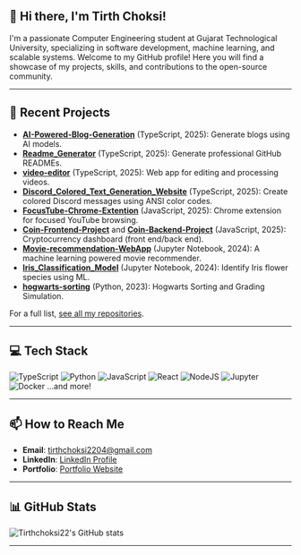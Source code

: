 ## 👋 Hi there, I'm Tirth Choksi!

I'm a passionate Computer Engineering student at Gujarat Technological University, specializing in software development, machine learning, and scalable systems. Welcome to my GitHub profile! Here you will find a showcase of my projects, skills, and contributions to the open-source community.

---

## 🚀 Recent Projects

- **[AI-Powered-Blog-Generation](https://github.com/Tirthchoksi22/AI-Powered-Blog-Generation)** (TypeScript, 2025): Generate blogs using AI models.
- **[Readme_Generator](https://github.com/Tirthchoksi22/Readme_Generator)** (TypeScript, 2025): Generate professional GitHub READMEs.
- **[video-editor](https://github.com/Tirthchoksi22/video-editor)** (TypeScript, 2025): Web app for editing and processing videos.
- **[Discord_Colored_Text_Generation_Website](https://github.com/Tirthchoksi22/Discord_Colored_Text_Generation_Website)** (TypeScript, 2025): Create colored Discord messages using ANSI color codes.
- **[FocusTube-Chrome-Extention](https://github.com/Tirthchoksi22/FocusTube-Chrome-Extention)** (JavaScript, 2025): Chrome extension for focused YouTube browsing.
- **[Coin-Frontend-Project](https://github.com/Tirthchoksi22/Coin-Frontend-Project)** and **[Coin-Backend-Project](https://github.com/Tirthchoksi22/Coin-Backend-Project)** (JavaScript, 2025): Cryptocurrency dashboard (front end/back end).
- **[Movie-recommendation-WebApp](https://github.com/Tirthchoksi22/Movie-recommendation-WebApp)** (Jupyter Notebook, 2024): A machine learning powered movie recommender.
- **[Iris_Classification_Model](https://github.com/Tirthchoksi22/Iris_Classification_Model)** (Jupyter Notebook, 2024): Identify Iris flower species using ML.
- **[hogwarts-sorting](https://github.com/Tirthchoksi22/hogwarts-sorting)** (Python, 2023): Hogwarts Sorting and Grading Simulation.

For a full list, [see all my repositories](https://github.com/Tirthchoksi22?tab=repositories).

---

## 💻 Tech Stack
![TypeScript](https://img.shields.io/badge/typescript-%23007acc.svg?style=for-the-badge&logo=typescript&logoColor=white)
![Python](https://img.shields.io/badge/python-3670A0?style=for-the-badge&logo=python&logoColor=ffdd54)
![JavaScript](https://img.shields.io/badge/javascript-%23323330.svg?style=for-the-badge&logo=javascript&logoColor=%23F7DF1E)
![React](https://img.shields.io/badge/react-%2320232a.svg?style=for-the-badge&logo=react&logoColor=%2361DAFB)
![NodeJS](https://img.shields.io/badge/node.js-6DA55F?style=for-the-badge&logo=node.js&logoColor=white)
![Jupyter](https://img.shields.io/badge/-Jupyter-F37626?style=for-the-badge&logo=Jupyter&logoColor=white)
![Docker](https://img.shields.io/badge/docker-%230db7ed.svg?style=for-the-badge&logo=docker&logoColor=white)
...and more!

---

## 📫 How to Reach Me

- **Email**: tirthchoksi2204@gmail.com
- **LinkedIn**: [LinkedIn Profile](https://www.linkedin.com/in/tirth-choksi-44667b1b8)
- **Portfolio**: [Portfolio Website](https://tirth-choksi.netlify.app/)

---

## 📊 GitHub Stats

![Tirthchoksi22's GitHub stats](https://github-readme-stats.vercel.app/api?username=Tirthchoksi22&show_icons=true&theme=radical)

---
